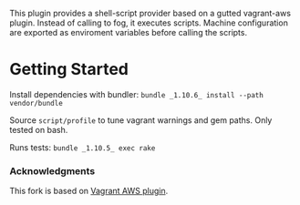 This plugin provides a shell-script provider based on a gutted
vagrant-aws plugin.  Instead of calling to fog, it executes scripts.
Machine configuration are exported as enviroment variables before
calling the scripts.

# Getting Started
Install dependencies with bundler: `bundle _1.10.6_ install --path vendor/bundle`

Source `script/profile` to tune vagrant warnings and gem paths.  Only
tested on bash.

Runs tests: `bundle _1.10.5_ exec rake`

### Acknowledgments

This fork is based on [Vagrant AWS plugin](https://github.com/mitchellh/vagrant-aws).
